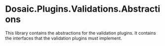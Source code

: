 # Dosaic.Plugins.Validations.Abstractions

This library contains the abstractions for the validation plugins. It contains the interfaces that the validation plugins must implement.
